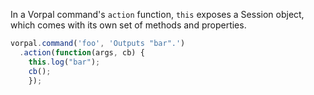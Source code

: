 In a Vorpal command's `action` function, `this` exposes a Session object, which comes with its own set of methods and properties.

```js
vorpal.command('foo', 'Outputs "bar".')
  .action(function(args, cb) {
    this.log("bar"); 
  	cb();
	});
```